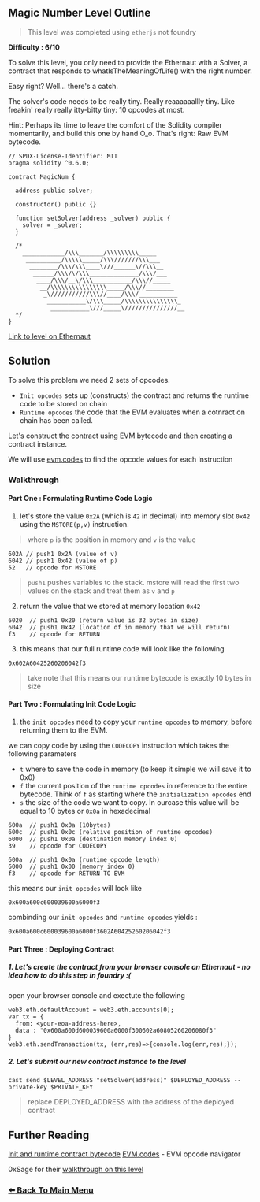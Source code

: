 ## Magic Number Level Outline

> This level was completed using `etherjs` not foundry

**Difficulty : 6/10**

To solve this level, you only need to provide the Ethernaut with a Solver, a contract that responds to whatIsTheMeaningOfLife() with the right number.

Easy right? Well... there's a catch.

The solver's code needs to be really tiny. Really reaaaaaallly tiny. Like freakin' really really itty-bitty tiny: 10 opcodes at most.

Hint: Perhaps its time to leave the comfort of the Solidity compiler momentarily, and build this one by hand O_o. That's right: Raw EVM bytecode.

```solidity  
// SPDX-License-Identifier: MIT
pragma solidity ^0.6.0;

contract MagicNum {

  address public solver;

  constructor() public {}

  function setSolver(address _solver) public {
    solver = _solver;
  }

  /*
    ____________/\\\_______/\\\\\\\\\_____        
     __________/\\\\\_____/\\\///////\\\___       
      ________/\\\/\\\____\///______\//\\\__      
       ______/\\\/\/\\\______________/\\\/___     
        ____/\\\/__\/\\\___________/\\\//_____    
         __/\\\\\\\\\\\\\\\\_____/\\\//________   
          _\///////////\\\//____/\\\/___________  
           ___________\/\\\_____/\\\\\\\\\\\\\\\_ 
            ___________\///_____\///////////////__
  */
}
```

[Link to level on Ethernaut](https://ethernaut.openzeppelin.com/level/0x200d3d9Ac7bFd556057224e7aEB4161fED5608D0)

## Solution

To solve this problem we need 2 sets of opcodes.

- `Init opcodes` sets up (constructs) the contract and returns the runtime code to be stored on chain
- `Runtime opcodes` the code that the EVM evaluates when a cotnract on chain has been called.

Let's construct the contract using EVM bytecode and then creating a contract instance.

We will use [evm.codes](https://www.evm.codes/) to find the opcode values for each instruction

### Walkthrough

#### Part One : Formulating Runtime Code Logic
1. let's store the value `0x2A` (which is `42` in decimal) into memory slot `0x42` using the `MSTORE(p,v)` instruction. 
> where `p` is the position in memory and `v` is the value
```console
602A // push1 0x2A (value of v)
6042 // push1 0x42 (value of p)
52   // opcode for MSTORE 
```
> `push1` pushes variables to the stack. mstore will read the first two values on the stack and treat them as `v` and `p`

2. return the value that we stored at memory location `0x42`
```console
6020  // push1 0x20 (return value is 32 bytes in size)
6042  // push1 0x42 (location of in memory that we will return)
f3    // opcode for RETURN
```

3. this means that our full runtime code will look like the following 

```console
0x602A60425260206042f3    
```
> take note that this means our runtime bytecode is exactly 10 bytes in size

#### Part Two : Formulating Init Code Logic

1. the `init opcodes` need to copy your `runtime opcodes` to memory, before returning them to the EVM.

we can copy code by using the `CODECOPY` instruction which takes the following parameters
- `t` where to save the code in memory (to keep it simple we will save it to 0x0)
- `f` the current position of the `runtime opcodes` in reference to the entire bytecode. Think of `f` as starting where the `initialization opcodes` end
- `s` the size of the code we want to copy. In ourcase this value will be equal to 10 bytes or `0x0a` in hexadecimal

```console
600a  // push1 0x0a (10bytes)
600c  // push1 0x0c (relative position of runtime opcodes)
6000  // push1 0x0a (destination memory index 0)
39    // opcode for CODECOPY

600a  // push1 0x0a (runtime opcode length)
6000  // push1 0x00 (memory index 0)
f3    // opcode for RETURN TO EVM
```

this means our `init opcodes` will look like

```console
0x600a600c600039600a6000f3 
```

combinding our `init opcodes` and `runtime opcodes` yields :

```
0x600a600c600039600a6000f3602A60425260206042f3    
```
 
#### Part Three : Deploying Contract

##### 1. Let's create the contract from your browser console on Ethernaut - no idea how to do this step in foundry :( 

open your browser console and exectute the following

```console
web3.eth.defaultAccount = web3.eth.accounts[0];
var tx = {
  from: <your-eoa-address-here>,
  data : "0x600a600d600039600a6000f300602a60805260206080f3"
}
web3.eth.sendTransaction(tx, (err,res)=>{console.log(err,res);});
```

##### 2. Let's submit our new contract instance to the level
```console
cast send $LEVEL_ADDRESS "setSolver(address)" $DEPLOYED_ADDRESS --private-key $PRIVATE_KEY
``` 
> replace DEPLOYED_ADDRESS with the address of the deployed contract

## Further Reading
[Init and runtime contract bytecode](https://monokh.com/posts/ethereum-contract-creation-bytecode)
[EVM.codes](https://www.evm.codes/) - EVM opcode navigator

0xSage for their [walkthrough on this level](https://medium.com/coinmonks/ethernaut-lvl-19-magicnumber-walkthrough-how-to-deploy-contracts-using-raw-assembly-opcodes-c50edb0f71a2)

### [:arrow_left: Back To Main Menu](../README.md)
